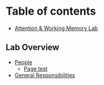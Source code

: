 # Table of contents

* [Attention & Working Memory Lab](README.md)

## Lab Overview

* [People](lab-overview/people/README.md)
  * [Page test](lab-overview/people/page-test.md)
* [General Responsibilities](lab-overview/general-responsibilities.md)
